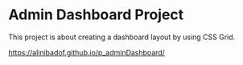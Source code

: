 # Admin Dashboard Project

This project is about creating a dashboard layout by using CSS Grid.

https://alinibadof.github.io/p_adminDashboard/

